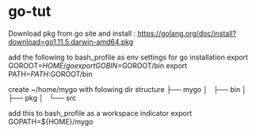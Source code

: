 # go-tut

Download pkg from go site and install : https://golang.org/doc/install?download=go1.11.5.darwin-amd64.pkg

add the following to bash_profile as env settings for go installation
export GOROOT=$HOME/go
export GOBIN=$GOROOT/bin
export PATH=$PATH:$GOROOT/bin

create ~/home/mygo with folowing dir structure
├── mygo
│   ├── bin
│   ├── pkg
│   └── src

add this to bash_profile as a workspace indicator
export GOPATH=${HOME}/mygo
